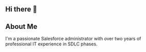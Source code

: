 ## Hi there 👋

## About Me
I'm a passionate Salesforce administrator with over two years of professional IT experience in SDLC phases.

